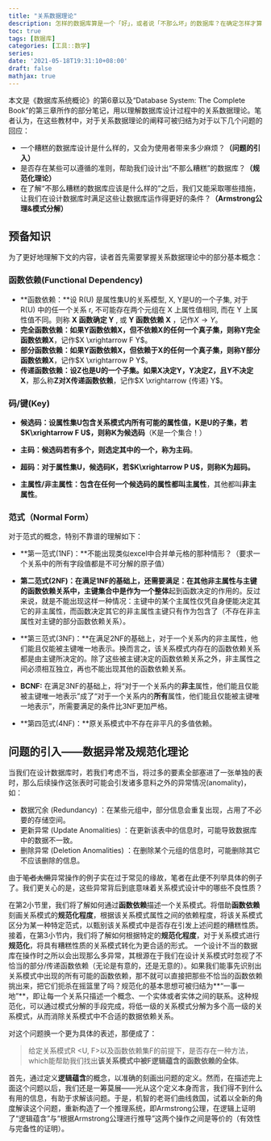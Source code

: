 ```yaml
---
title: "关系数据理论"
description: 怎样的数据库算是一个「好」，或者说「不那么坏」的数据库？在确定怎样才算「好」之后，数据库设计者又需要遵循哪些原则，才能使设计出的数据库尽可能具备这种「好」的性质？本文主要介绍了「数据关系理论」中的规范化理论以及 Armstrong 公理，用以回答这 2 个问题。
toc: true
tags: [数据库]
categories: [工具::数学]
series:
date: '2021-05-18T19:31:10+08:00'
draft: false
mathjax: true
---
```




本文是《数据库系统概论》的第6章以及“Database System: The Complete Book”的第三章所作的部分笔记，用以理解数据库设计过程中的关系数据理论。笔者认为，在这些教材中，对于关系数据理论的阐释可被归结为对于以下几个问题的回应：

- 一个糟糕的数据库设计是什么样的，又会为使用者带来多少麻烦？**（问题的引入）**
- 是否存在某些可以遵循的准则，帮助我们设计出“不那么糟糕”的数据库？**（规范化理论）**
- 在了解“不那么糟糕的数据库应该是什么样的”之后，我们又能采取哪些措施，让我们在设计数据库时满足这些让数据库运作得更好的条件？**（Armstrong公理&模式分解）**

## 预备知识

为了更好地理解下文的内容，读者首先需要掌握关系数据理论中的部分基本概念：

### 函数依赖(Functional Dependency)

- **函数依赖：**设 R(U) 是属性集U的关系模型, X, Y是U的一个子集, 对于 R(U) 中的任一个关系 r, 不可能存在两个元组在 X 上属性值相同, 而在 Y 上属性值不同。则称 **X 函数确定 Y** , 或 **Y 函数依赖 X** ，记作$X \rightarrow  Y$。
- **完全函数依赖：**如果Y函数依赖X，但不依赖X的任何一个真子集，则称**Y完全函数依赖X**，记作$X \xrightarrow F Y$。
- **部分函数依赖：**如果Y函数依赖X，但依赖于X的任何一个真子集，则称**Y部分函数依赖X**，记作$X \xrightarrow P Y$。
- **传递函数依赖：**设Z也是U的一个子集。如果X决定Y，Y决定Z，且**Y不决定X**，那么称**Z对X传递函数依赖**，记作$X \xrightarrow {传递} Y$。

### 码/键(Key)

- **候选码：**设属性集U包含关系模式内所有可能的属性值，K是U的子集，若$K\xrightarrow F U$，则称K为**候选码**（K是一个集合！）

- **主码：**候选码若有多个，则选定其中的一个，称为**主码**。

- **超码：**对于属性集U，候选码K，若$K\xrightarrow P U$，则称K为**超码。**

- **主属性/非主属性：**包含在任何一个候选码的属性都叫**主属性**，其他都叫**非主属性**。

### 范式（Normal Form）

对于范式的概念，特别不靠谱的理解如下：

- **第一范式(1NF)：**不能出现类似excel中合并单元格的那种情形？（要求一个关系中的所有字段值都是不可分解的原子值）

- **第二范式(2NF)：**在满足1NF的基础上，还需要满足：在其他非主属性与主键的函数依赖关系中，主键集合中是作为**一个整体**起到函数决定的作用的。反过来说，就是不能出现这样一种情况：主键中的某个主属性仅凭自身便能决定其它的非主属性，而函数决定其它的非主属性主键只有作为包含了（不存在非主属性对主键的部分函数依赖关系）。

- **第三范式(3NF)：**在满足2NF的基础上，对于一个关系内的非主属性，他们能且仅能被主键唯一地表示。换而言之，该关系模式内存在的函数依赖关系都是由主键所决定的。除了这些被主键决定的函数依赖关系之外，非主属性之间必须相互独立，再也不能出现其他的函数依赖关系。
- **BCNF:** 在满足3NF的基础上，将“对于一个关系内的**非主**属性，他们能且仅能被主键唯一地表示”成了“对于一个关系内的**所有**属性，他们能且仅能被主键唯一地表示”，所需要满足的条件比3NF更加严格。

- **第四范式(4NF)：**原关系模式中不存在非平凡的多值依赖。

## 问题的引入——数据异常及规范化理论

当我们在设计数据库时，若我们考虑不当，将过多的要素全部塞进了一张单独的表时，那么后续操作这张表时可能会引发诸多意料之外的异常情况(anomality)，如：

- 数据冗余 (Redundancy) ：在某些元组中，部分信息会重复出现，占用了不必要的存储空间。
- 更新异常 (Update Anomalities) ：在更新该表中的信息时，可能导致数据库中的数据不一致。
- 删除异常 (Deletion Anomalities) ：在删除某个元组的信息时，可能删除其它不应该删除的信息。

由于<del>笔者太懒</del>异常操作的例子实在过于常见的缘故，笔者在此便不列举具体的例子了。我们更关心的是，这些异常背后到底意味着关系模式设计中的哪些不良性质？

在第2小节里，我们将了解如何通过**函数依赖**描述一个关系模式。将借助**函数依赖**刻画关系模式的**规范化程度**，根据该关系模式属性之间的依赖程度，将该关系模式区分为某一种特定范式，以甄别该关系模式中是否存在引发上述问题的糟糕性质。接着，在第3小节内，我们将了解如何根据特定的**规范化程度**，对于关系模式进行**规范化**，将具有糟糕性质的关系模式转化为更合适的形式。
一个设计不当的数据库在操作时之所以会出现那么多异常，其根源在于我们在设计关系模式时忽视了不恰当的部分/传递函数依赖（无论是有意的，还是无意的）。如果我们能事先识别出关系模式中出现的所有可能的函数依赖，那不就可以直接把那些不恰当的函数依赖挑出来，把它们扼杀在摇篮里了吗？规范化的基本思想可被归结为**“一事一地”**，即让每一个关系只描述一个概念、一个实体或者实体之间的联系。这种规范化，可以通过模式分解的手段完成，将低一级的关系模式分解为多个高一级的关系模式，从而消除关系模式中不合适的数据依赖关系。

对这个问题换一个更为具体的表述，那便成了：

> 给定关系模式R <U, F>以及函数依赖集F的前提下，是否存在一种方法，which能帮助我们找出<b>该关系模式中被F逻辑蕴含的函数依赖的全体</b>。

首先，通过定义**逻辑蕴含**的概念，以准确的刻画出问题的定义。然而，在描述完上面这个问题以后，我们还是一筹莫展——光从这个定义本身而言，我们得不到什么有用的信息，有助于求解该问题。于是，机智的老哥们曲线救国，试着以全新的角度解读这个问题，重新构造了一个推理系统，即Armstrong公理，在逻辑上证明了“逻辑蕴含”与“根据Armstrong公理进行推导”这两个操作之间是等价的（有效性与完备性的证明）。

